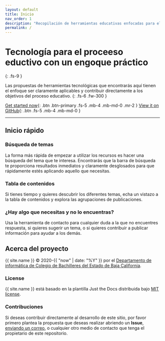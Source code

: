 ```yaml
---
layout: default
title: Inicio
nav_order: 1
description: "Recopilación de herramientas educativas enfocadas para el proceso educativo de Colegio de Bachilleres del Estado de Baja California."
permalink: /
---
```


# Tecnología para el proceeso eductivo con un engoque práctico
{: .fs-9 }

Las propuestas de herramientas tecnológicas que encontrarás aquí tienen el enfoque ser claramente aplicables y contribuir directamente a los objetivos del proceso educativo.
{: .fs-6 .fw-300 }

[Get started now](#getting-started){: .btn .btn-primary .fs-5 .mb-4 .mb-md-0 .mr-2 } [View it on GitHub](https://github.com/pmarsceill/just-the-docs){: .btn .fs-5 .mb-4 .mb-md-0 }

---

## Inicio rápido

### Búsqueda de temas

La forma más rápida de empezar a utilizar los recursos es hacer una búsqueda del tema que te interesa. Encontrarás que la barra de búsqueda te proporciona resultados inmediatos y claramente desglosados para que rápidamente estés aplicando aquello que necesitas.

### Tabla de contenidos

Si tienes tiempo y quieres descubrir los diferentes temas, echa un vistazo a la tabla de contenidos y explora las agrupaciones de publicaciones.

### ¿Hay algo que necesitas y no lo encuentras?

Usa la herramienta de contacto para cualquier duda a la que no encuentres respuesta, si quieres sugerir un tema, o si quieres contribuir a publicar información para ayudar a los demás.

## Acerca del proyecto

{{ site.name }} &copy; 2020-{{ "now" | date: "%Y" }} por el [Departamento de informática de Colegio de Bachilleres del Estado de Baja California](https://github.com/CoBachBC).

### License

{{ site.name }} está basado en la plantilla Just the Docs distribuida bajo [MIT license](https://github.com/pmarsceill/just-the-docs/tree/master/LICENSE.txt).

### Contribuciones

Si deseas contribuir directamente al desarrollo de este sitio, por favor primero plantea la propuesta que deseas realizar abriendo un <strong>Issue</strong>, <a href="mailto:edutec@cobachbc.edu.mx">enviando un correo</a>, o cualquier otro medio de contacto que tenga el propietario de este repositorio.
